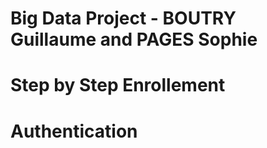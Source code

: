 Big Data Project - BOUTRY Guillaume and PAGES Sophie
=================

# Step by Step Enrollement


# Authentication
